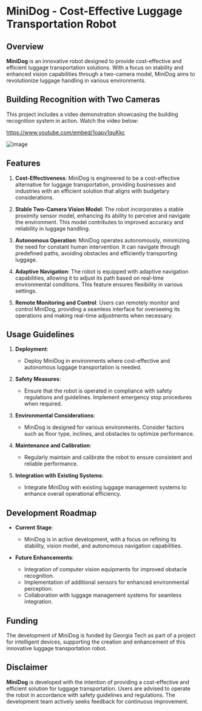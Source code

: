 # MiniDog - Cost-Effective Luggage Transportation Robot 

## Overview

**MiniDog** is an innovative robot designed to provide cost-effective and efficient luggage transportation solutions. With a focus on stability and enhanced vision capabilities through a two-camera model, MiniDog aims to revolutionize luggage handling in various environments.

## Building Recognition with Two Cameras

This project includes a video demonstration showcasing the building recognition system in action. Watch the video below:

https://www.youtube.com/embed/1oapv1quKkc


![image](https://github.com/yeonholee50/MiniDog/assets/82836242/e47ecee2-376b-4b13-ac14-34f2359e11db)



## Features

1. **Cost-Effectiveness**: MiniDog is engineered to be a cost-effective alternative for luggage transportation, providing businesses and industries with an efficient solution that aligns with budgetary considerations.

2. **Stable Two-Camera Vision Model**: The robot incorporates a stable proximity sensor model, enhancing its ability to perceive and navigate the environment. This model contributes to improved accuracy and reliability in luggage handling.

3. **Autonomous Operation**: MiniDog operates autonomously, minimizing the need for constant human intervention. It can navigate through predefined paths, avoiding obstacles and efficiently transporting luggage.

4. **Adaptive Navigation**: The robot is equipped with adaptive navigation capabilities, allowing it to adjust its path based on real-time environmental conditions. This feature ensures flexibility in various settings.

5. **Remote Monitoring and Control**: Users can remotely monitor and control MiniDog, providing a seamless interface for overseeing its operations and making real-time adjustments when necessary.

## Usage Guidelines

1. **Deployment**:
   - Deploy MiniDog in environments where cost-effective and autonomous luggage transportation is needed.

2. **Safety Measures**:
   - Ensure that the robot is operated in compliance with safety regulations and guidelines. Implement emergency stop procedures when required.

3. **Environmental Considerations**:
   - MiniDog is designed for various environments. Consider factors such as floor type, inclines, and obstacles to optimize performance.

4. **Maintenance and Calibration**:
   - Regularly maintain and calibrate the robot to ensure consistent and reliable performance.

5. **Integration with Existing Systems**:
   - Integrate MiniDog with existing luggage management systems to enhance overall operational efficiency.

## Development Roadmap

- **Current Stage**:
  - MiniDog is in active development, with a focus on refining its stability, vision model, and autonomous navigation capabilities.

- **Future Enhancements**:
  - Integration of computer vision equipments for improved obstacle recognition.
  - Implementation of additional sensors for enhanced environmental perception.
  - Collaboration with luggage management systems for seamless integration.

## Funding

The development of MiniDog is funded by Georgia Tech as part of a project for intelligent devices, supporting the creation and enhancement of this innovative luggage transportation robot.

## Disclaimer

**MiniDog** is developed with the intention of providing a cost-effective and efficient solution for luggage transportation. Users are advised to operate the robot in accordance with safety guidelines and regulations. The development team actively seeks feedback for continuous improvement.




